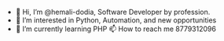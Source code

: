 - 👋 Hi, I’m @hemali-dodia, Software Developer by profession.
- 👀 I’m interested in Python, Automation, and new opportunities 
- 🌱 I’m currently learning PHP 
  📫 How to reach me 8779312096

<!---
hemali-dodia/hemali-dodia is a ✨ special ✨ repository because its `README.md` (this file) appears on your GitHub profile.
You can click the Preview link to take a look at your changes.
--->
